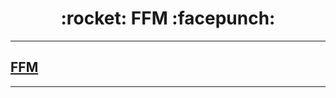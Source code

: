 <h1 align = "center">:rocket: FFM :facepunch:</h1>

---

## [FFM][1]













---
[1]: https://tech.meituan.com/deep-understanding-of-ffm-principles-and-practices.html#mjx-eqn-eqpoly
